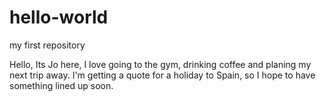 # hello-world
my first repository 

Hello,
Its Jo here, I love going to the gym, drinking coffee and planing my next trip away.
I'm getting a quote for a holiday to Spain, so I hope to have something lined up soon.
